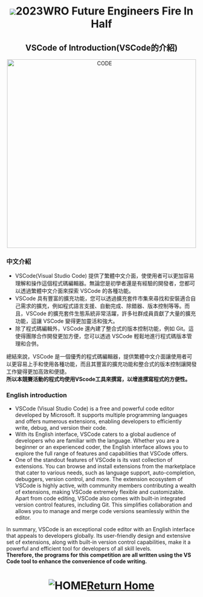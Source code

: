 # <div align="center"><img src=../../other/img/logo.jpg></img>2023WRO Future Engineers Fire In Half </div>
## <div align="center">VSCode of Introduction(VSCode的介紹)</div> 


<div align="center"> 
<img src="./img/code.png" width = "500"  alt="CODE" align=center />

</div> 

### 中文介紹  
- VSCode(Visual Studio Code) 提供了繁體中文介面，使使用者可以更加容易理解和操作這個程式碼編輯器。無論您是初學者還是有經驗的開發者，您都可以透過繁體中文介面來探索 VSCode 的各種功能。  
- VSCode 具有豐富的擴充功能，您可以透過擴充套件市集來尋找和安裝適合自己需求的擴充，例如程式語言支援、自動完成、除錯器、版本控制等等。而且，VSCode 的擴充套件生態系統非常活躍，許多社群成員貢獻了大量的擴充功能，這讓 VSCode 變得更加靈活和強大。  
- 除了程式碼編輯外，VSCode 還內建了整合式的版本控制功能，例如 Git。這使得團隊合作開發更加方便，您可以透過 VSCode 輕鬆地進行程式碼版本管理和合併。 

總結來說，VSCode 是一個優秀的程式碼編輯器，提供繁體中文介面讓使用者可以更容易上手和使用各種功能，而且其豐富的擴充功能和整合式的版本控制讓開發工作變得更加高效和便捷。  
__所以本競賽活動的程式均使用VScode工具來撰寫，以增進撰寫程式的方便性。__


### English introduction  
- VSCode (Visual Studio Code) is a free and powerful code editor developed by Microsoft. It supports multiple programming languages and offers numerous extensions, enabling developers to efficiently write, debug, and version their code.  
- With its English interface, VSCode caters to a global audience of developers who are familiar with the language. Whether you are a beginner or an experienced coder, the English interface allows you to explore the full range of features and capabilities that VSCode offers.  
- One of the standout features of VSCode is its vast collection of extensions. You can browse and install extensions from the marketplace that cater to various needs, such as language support, auto-completion, debuggers, version control, and more. The extension ecosystem of VSCode is highly active, with community members contributing a wealth of extensions, making VSCode extremely flexible and customizable.  
Apart from code editing, VSCode also comes with built-in integrated version control features, including Git. This simplifies collaboration and allows you to manage and merge code versions seamlessly within the editor.  

In summary, VSCode is an exceptional code editor with an English interface that appeals to developers globally. Its user-friendly design and extensive set of extensions, along with built-in version control capabilities, make it a powerful and efficient tool for developers of all skill levels.  
__Therefore, the programs for this competition are all written using the VS Code tool to enhance the convenience of code writing.__



# <div align="center">![HOME](../../other/img/Home.jpg)[Return Home](../../)</div> 

